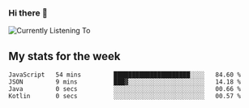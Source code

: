 ### Hi there 👋

![Currently Listening To](https://lastfm-recently-played.vercel.app/api?user=lynziee)

## My stats for the week
<!--START_SECTION:waka-->

```text
JavaScript   54 mins         █████████████████████░░░░   84.60 %
JSON         9 mins          ███▓░░░░░░░░░░░░░░░░░░░░░   14.18 %
Java         0 secs          ░░░░░░░░░░░░░░░░░░░░░░░░░   00.66 %
Kotlin       0 secs          ░░░░░░░░░░░░░░░░░░░░░░░░░   00.57 %
```

<!--END_SECTION:waka-->
